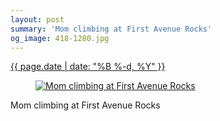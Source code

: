 ```yaml
---
layout: post
summary: 'Mom climbing at First Avenue Rocks'
og_image: 418-1280.jpg
---
```


<p>
 <time>
  <a href="/418">
   {{ page.date | date: "%B %-d, %Y" }}
  </a>
 </time>
 <a href="/418">
  <figure data-taken="7/1/2015">
   <img alt="Mom climbing at First Avenue Rocks" sizes="(min-width: 700px) 50vw, calc(100vw - 2rem)" src="{{ site.assets_url }}/418-640.jpg" srcset="{{ site.assets_url }}/418-1280.jpg 1280w, {{ site.assets_url }}/418-960.jpg 960w, {{ site.assets_url }}/418-640.jpg 640w, {{ site.assets_url }}/418-320.jpg 320w"/>
  </figure>
 </a>
 <span>
  Mom climbing at First Avenue Rocks
 </span>
</p>
